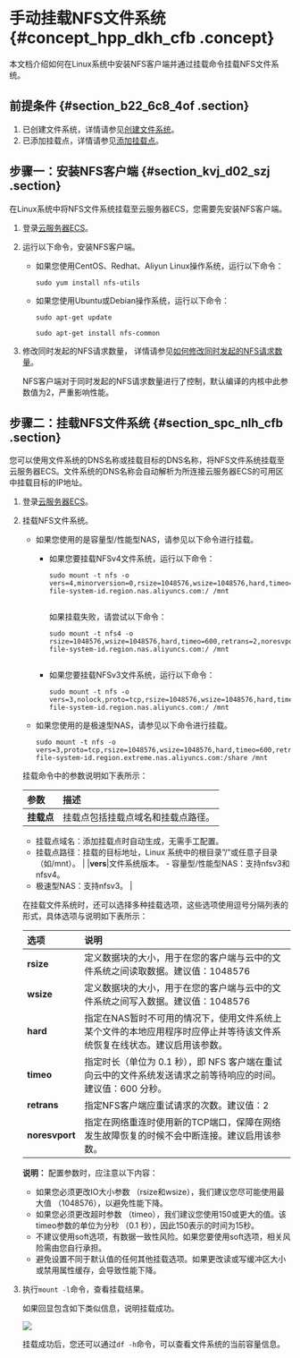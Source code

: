 # 手动挂载NFS文件系统 {#concept_hpp_dkh_cfb .concept}

本文档介绍如何在Linux系统中安装NFS客户端并通过挂载命令挂载NFS文件系统。

## 前提条件 {#section_b22_6c8_4of .section}

1.  已创建文件系统，详情请参见[创建文件系统](cn.zh-CN/控制台用户指南/管理文件系统.md#section_5jo_0kj_jn5)。
2.  已添加挂载点，详情请参见[添加挂载点](cn.zh-CN/控制台用户指南/管理挂载点.md#section_6xi_a3u_zkq)。

## 步骤一：安装NFS客户端 {#section_kvj_d02_szj .section}

在Linux系统中将NFS文件系统挂载至云服务器ECS，您需要先安装NFS客户端。

1.  登录[云服务器ECS](https://ecs.console.aliyun.com/)。
2.  运行以下命令，安装NFS客户端。
    -   如果您使用CentOS、Redhat、Aliyun Linux操作系统，运行以下命令：

        ``` {#d9e458}
        sudo yum install nfs-utils
        ```

    -   如果您使用Ubuntu或Debian操作系统，运行以下命令：

        ``` {#d9e464}
        sudo apt-get update
        ```

        ``` {#d9e467}
        sudo apt-get install nfs-common
        ```

3.  修改同时发起的NFS请求数量， 详情请参见[如何修改同时发起的NFS请求数量](../cn.zh-CN/常见问题/一般性问题/如何修改同时发起的NFS请求数量.md#)。

    NFS客户端对于同时发起的NFS请求数量进行了控制，默认编译的内核中此参数值为2，严重影响性能。


## 步骤二：挂载NFS文件系统 {#section_spc_nlh_cfb .section}

您可以使用文件系统的DNS名称或挂载目标的DNS名称，将NFS文件系统挂载至云服务器ECS。文件系统的DNS名称会自动解析为所连接云服务器ECS的可用区中挂载目标的IP地址。

1.  登录[云服务器ECS](https://ecs.console.aliyun.com/)。
2.  挂载NFS文件系统。

    -   如果您使用的是容量型/性能型NAS，请参见以下命令进行挂载。
        -   如果您要挂载NFSv4文件系统，运行以下命令：

            ``` {#codeblock_r13_7ie_u65}
            sudo mount -t nfs -o vers=4,minorversion=0,rsize=1048576,wsize=1048576,hard,timeo=600,retrans=2,noresvport file-system-id.region.nas.aliyuncs.com:/ /mnt
            									
            ```

            如果挂载失败，请尝试以下命令：

            ``` {#codeblock_hq6_l9e_62j}
            sudo mount -t nfs4 -o rsize=1048576,wsize=1048576,hard,timeo=600,retrans=2,noresvport file-system-id.region.nas.aliyuncs.com:/ /mnt
            									
            ```

        -   如果您要挂载NFSv3文件系统，运行以下命令：

            ``` {#codeblock_2dp_8fn_rth}
            sudo mount -t nfs -o vers=3,nolock,proto=tcp,rsize=1048576,wsize=1048576,hard,timeo=600,retrans=2,noresvport file-system-id.region.nas.aliyuncs.com:/ /mnt
            ```

    -   如果您使用的是极速型NAS，请参见以下命令进行挂载。

        ``` {#codeblock_c1t_wx4_aik}
        sudo mount -t nfs -o vers=3,proto=tcp,rsize=1048576,wsize=1048576,hard,timeo=600,retrans=2,noresvport file-system-id.region.extreme.nas.aliyuncs.com:/share /mnt
        ```

    挂载命令中的参数说明如下表所示：

    |参数|描述|
    |:-|:-|
    |**挂载点**| 挂载点包括挂载点域名和挂载点路径。

    -   挂载点域名：添加挂载点时自动生成，无需手工配置。
    -   挂载点路径：挂载的目标地址，Linux 系统中的根目录”/”或任意子目录（如/mnt）。
 |
    |**vers**|文件系统版本。     -   容量型/性能型NAS：支持nfsv3和nfsv4。
    -   极速型NAS：支持nfsv3。
 |

    在挂载文件系统时，还可以选择多种挂载选项，这些选项使用逗号分隔列表的形式，具体选项与说明如下表所示：

    |选项|说明|
    |:-|:-|
    |**rsize**|定义数据块的大小，用于在您的客户端与云中的文件系统之间读取数据。建议值：1048576|
    |**wsize**|定义数据块的大小，用于在您的客户端与云中的文件系统之间写入数据。建议值：1048576|
    |**hard**|指定在NAS暂时不可用的情况下，使用文件系统上某个文件的本地应用程序时应停止并等待该文件系统恢复在线状态。建议启用该参数。|
    |**timeo**|指定时长（单位为 0.1 秒），即 NFS 客户端在重试向云中的文件系统发送请求之前等待响应的时间。建议值：600 分秒。|
    |**retrans**|指定NFS客户端应重试请求的次数。建议值：2|
    |**noresvport**|指定在网络重连时使用新的TCP端口，保障在网络发生故障恢复的时候不会中断连接。建议启用该参数。|

    **说明：** 配置参数时，应注意以下内容：

    -   如果您必须更改IO大小参数 （rsize和wsize），我们建议您尽可能使用最大值 （1048576），以避免性能下降。
    -   如果您必须更改超时参数 （timeo），我们建议您使用150或更大的值。该timeo参数的单位为分秒 （0.1 秒），因此150表示的时间为15秒。
    -   不建议使用soft选项，有数据一致性风险。如果您要使用soft选项，相关风险需由您自行承担。
    -   避免设置不同于默认值的任何其他挂载选项。如果更改读或写缓冲区大小或禁用属性缓存，会导致性能下降。
3.  执行`mount -l`命令，查看挂载结果。

    如果回显包含如下类似信息，说明挂载成功。

    ![](http://static-aliyun-doc.oss-cn-hangzhou.aliyuncs.com/assets/img/21207/156315848551407_zh-CN.png)

    挂载成功后，您还可以通过`df -h`命令，可以查看文件系统的当前容量信息。



